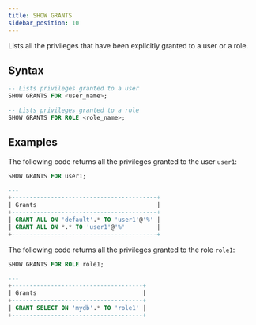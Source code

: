 ```yaml
---
title: SHOW GRANTS
sidebar_position: 10
---
```


Lists all the privileges that have been explicitly granted to a user or a role.

## Syntax

```sql
-- Lists privileges granted to a user
SHOW GRANTS FOR <user_name>;

-- Lists privileges granted to a role
SHOW GRANTS FOR ROLE <role_name>;
```

## Examples

The following code returns all the privileges granted to the user `user1`: 

```sql
SHOW GRANTS FOR user1;

---
+-----------------------------------------+
| Grants                                  |
+-----------------------------------------+
| GRANT ALL ON 'default'.* TO 'user1'@'%' |
| GRANT ALL ON *.* TO 'user1'@'%'         |
+-----------------------------------------+
```

The following code returns all the privileges granted to the role `role1`: 

```sql
SHOW GRANTS FOR ROLE role1;

---
+-------------------------------------+
| Grants                              |
+-------------------------------------+
| GRANT SELECT ON 'mydb'.* TO 'role1' |
+-------------------------------------+
```